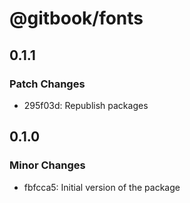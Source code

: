 # @gitbook/fonts

## 0.1.1

### Patch Changes

- 295f03d: Republish packages

## 0.1.0

### Minor Changes

- fbfcca5: Initial version of the package
